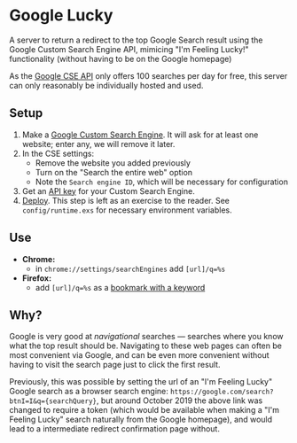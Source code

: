 # Google Lucky
A server to return a redirect to the top Google Search result using the Google Custom Search Engine API, mimicing "I'm Feeling Lucky!" functionality (without having to be on the Google homepage)

As the [Google CSE API](https://developers.google.com/custom-search/v1/overview#pricing) only offers 100 searches per day for free, this server can only reasonably be individually hosted and used.

## Setup
1. Make a [Google Custom Search Engine](https://cse.google.com). It will ask for at least one website; enter any, we will remove it later.
2. In the CSE settings:
    - Remove the website you added previously
    - Turn on the "Search the entire web" option
    - Note the `Search engine ID`, which will be necessary for configuration
3. Get an [API key](https://developers.google.com/custom-search/v1/introduction) for your Custom Search Engine.
4. [Deploy](https://hexdocs.pm/phoenix/deployment.html). This step is left as an exercise to the reader. See `config/runtime.exs` for necessary environment variables.

## Use
- **Chrome:**
  - in `chrome://settings/searchEngines` add `[url]/q=%s`
- **Firefox:**
  - add `[url]/q=%s` as a [bookmark with a keyword](https://superuser.com/a/7374)

## Why?
Google is very good at _navigational_ searches — searches where you know what the top result should be. Navigating to these web pages can often be most convenient via Google, and can be even more convenient without having to visit the search page just to click the first result.

Previously, this was possible by setting the url of an "I'm Feeling Lucky" Google search as a browser search engine: `https://google.com/search?btnI=I&q={searchQuery}`, but around October 2019 the above link was changed to require a token (which would be available when making a "I'm Feeling Lucky" search naturally from the Google homepage), and would lead to a intermediate redirect confirmation page without.